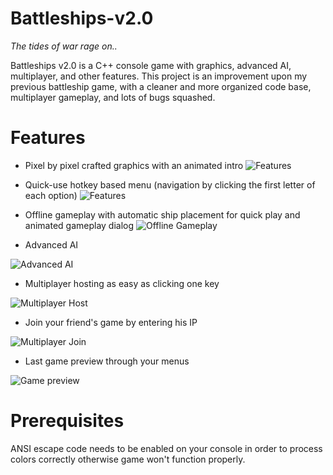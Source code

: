 # Battleships-v2.0
*The tides of war rage on..*

Battleships v2.0 is a C++ console game with graphics, advanced AI, multiplayer, and other features.
This project is an improvement upon my previous battleship game, with a cleaner and more organized code base, multiplayer gameplay,
and lots of bugs squashed.

# Features
- Pixel by pixel crafted graphics with an animated intro
![Features](screenshots/intro.PNG)

- Quick-use hotkey based menu (navigation by clicking the first letter of each option)
![Features](screenshots/menu.PNG)

- Offline gameplay with automatic ship placement for quick play and animated gameplay dialog
![Offline Gameplay](screenshots/gameplay1.PNG)

- Advanced AI

![Advanced AI](screenshots/gameplay2.PNG)

- Multiplayer hosting as easy as clicking one key

![Multiplayer Host](screenshots/mhost.PNG)

- Join your friend's game by entering his IP

![Multiplayer Join](screenshots/mjoin.PNG)

- Last game preview through your menus

![Game preview](screenshots/EndGame2.PNG)

# Prerequisites
ANSI escape code needs to be enabled on your console in order to process colors correctly otherwise game won't function properly.
